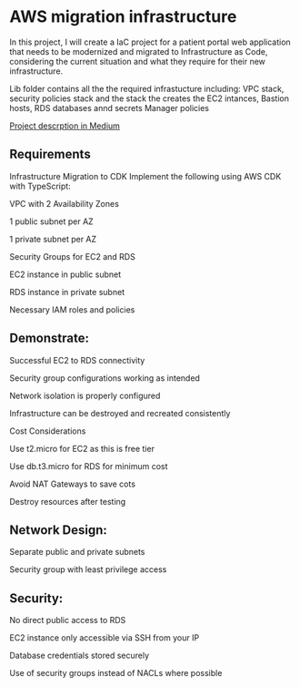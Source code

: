 # AWS migration infrastructure

In this project, I will create a IaC project for a patient portal web application that needs to be modernized and migrated to Infrastructure as Code, considering the current situation and what they require for their new infrastructure.

Lib folder contains all the the required infrastucture including: VPC stack, security policies stack and the stack the creates the EC2 intances, Bastion hosts, RDS databases annd secrets Manager policies

[Project descrption in Medium](https://medium.com/@brandi_lon/aws-migration-infrastructure-b9b1ba69b63a)

## Requirements
Infrastructure Migration to CDK
Implement the following using AWS CDK with TypeScript:

VPC with 2 Availability Zones

1 public subnet per AZ

1 private subnet per AZ

Security Groups for EC2 and RDS

EC2 instance in public subnet

RDS instance in private subnet

Necessary IAM roles and policies

## Demonstrate:

Successful EC2 to RDS connectivity

Security group configurations working as intended

Network isolation is properly configured

Infrastructure can be destroyed and recreated consistently

Cost Considerations

Use t2.micro for EC2 as this is free tier

Use db.t3.micro for RDS for minimum cost

Avoid NAT Gateways to save cots

Destroy resources after testing

## Network Design:

Separate public and private subnets

Security group with least privilege access

## Security:

No direct public access to RDS

EC2 instance only accessible via SSH from your IP

Database credentials stored securely

Use of security groups instead of NACLs where possible
